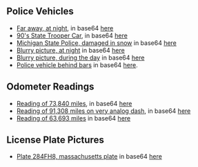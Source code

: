 ## Police Vehicles
- [Far away, at night](https://i.imgur.com/zZTyTlE.jpeg), in base64 [here](./sample1.txt)
- [90's State Trooper Car](https://i.imgur.com/EgA89Lw.jpeg), in base64 [here](./sample2.txt)
- [Michigan State Police, damaged in snow](https://i.imgur.com/1kPJyNK.jpeg) in base64 [here](./sample3.txt)
- [Blurry picture, at night](https://i.imgur.com/PRDTt3Z.jpeg) in base64 [here](./sample8.txt)
- [Blurry picture, during the day](https://i.imgur.com/Os7gIso.jpeg) in base64 [here](./sample9.txt)
- [Police vehicle behind bars](https://i.imgur.com/xtruDiG.jpeg) in base64 [here](./sample10.txt).

## Odometer Readings
- [Reading of 73,840 miles](https://i.imgur.com/Izf73tr.jpeg), in base64 [here](./sample4.txt)
- [Reading of 91,308 miles on very analog dash](https://i.imgur.com/szjCNrF.jpeg), in base64 [here](./sample5.txt)
- [Reading of 63,693 miles](https://i.imgur.com/7Wz5cAa.jpeg) in base64 [here](./sample6.txt)

## License Plate Pictures
- [Plate 284FH8, massachusetts plate](https://i.imgur.com/WHEqkZr.jpeg) in base64 [here](./sample7.txt)